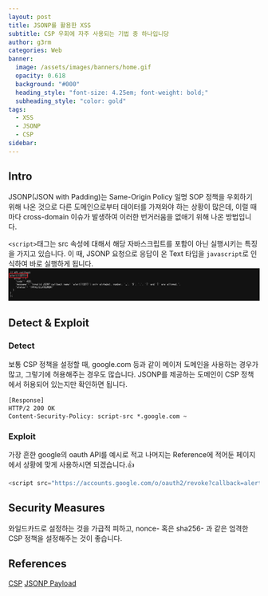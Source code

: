 ```yaml
---
layout: post
title: JSONP를 활용한 XSS
subtitle: CSP 우회에 자주 사용되는 기법 중 하나입니당
author: g3rm
categories: Web
banner:
  image: /assets/images/banners/home.gif
  opacity: 0.618
  background: "#000"
  heading_style: "font-size: 4.25em; font-weight: bold;"
  subheading_style: "color: gold"
tags:
  - XSS
  - JSONP
  - CSP
sidebar:
---
```

## Intro
JSONP(JSON with Padding)는 Same-Origin Policy 일명 SOP 정책을 우회하기 위해 나온 것으로 다른 도메인으로부터 데이터를 가져와야 하는 상황이 많은데, 이럴 때마다 cross-domain 이슈가 발생하여 이러한 번거러움을 없애기 위해 나온 방법입니다.   

`<script>`태그는 src 속성에 대해서 해당 자바스크립트를 포함이 아닌 실행시키는 특징을 가지고 있습니다. 이 때, JSONP 요청으로 응답이 온 Text 타입을 `javascript`로 인식하여 바로 실행하게 됩니다.   
![](/assets/images/posts/2024-12-08-JSONP/c72fa8111c29a6205f52920526c6087f_MD5.jpeg)
## Detect & Exploit 
### Detect
보통 CSP 정책을 설정할 때, google.com 등과 같이 메이저 도메인을 사용하는 경우가 많고, 그렇기에 허용해주는 경우도 많습니다. JSONP를 제공하는 도메인이 CSP 정책에서 허용되어 있는지만 확인하면 됩니다.   

```HTTP
[Response]
HTTP/2 200 OK
Content-Security-Policy: script-src *.google.com ~
```   
### Exploit
가장 흔한 google의 oauth API를 예시로 적고 나머지는 Reference에 적어둔 페이지에서 상황에 맞게 사용하시면 되겠습니다.👍   
```javascript
<script src="https://accounts.google.com/o/oauth2/revoke?callback=alert(1337)"></script>
```   

## Security Measures
와일드카드로 설정하는 것을 가급적 피하고, nonce- 혹은 sha256- 과 같은 엄격한 CSP 정책을 설정해주는 것이 좋습니다.   

## References
[CSP]()
[JSONP Payload](https://github.com/zigoo0/JSONBee/blob/master/jsonp.txt)
